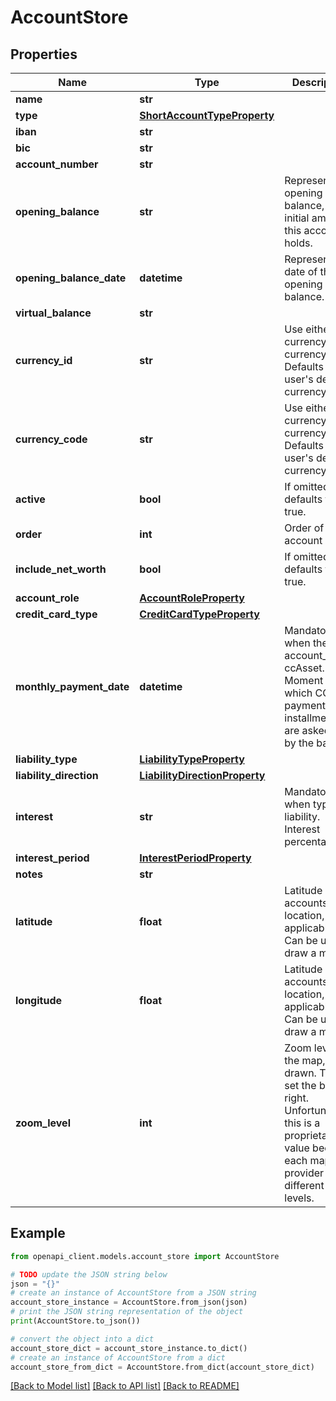 # AccountStore


## Properties

Name | Type | Description | Notes
------------ | ------------- | ------------- | -------------
**name** | **str** |  | 
**type** | [**ShortAccountTypeProperty**](ShortAccountTypeProperty.md) |  | 
**iban** | **str** |  | [optional] 
**bic** | **str** |  | [optional] 
**account_number** | **str** |  | [optional] 
**opening_balance** | **str** | Represents the opening balance, the initial amount this account holds. | [optional] 
**opening_balance_date** | **datetime** | Represents the date of the opening balance. | [optional] 
**virtual_balance** | **str** |  | [optional] 
**currency_id** | **str** | Use either currency_id or currency_code. Defaults to the user&#39;s default currency. | [optional] 
**currency_code** | **str** | Use either currency_id or currency_code. Defaults to the user&#39;s default currency. | [optional] 
**active** | **bool** | If omitted, defaults to true. | [optional] [default to True]
**order** | **int** | Order of the account | [optional] 
**include_net_worth** | **bool** | If omitted, defaults to true. | [optional] [default to True]
**account_role** | [**AccountRoleProperty**](AccountRoleProperty.md) |  | [optional] 
**credit_card_type** | [**CreditCardTypeProperty**](CreditCardTypeProperty.md) |  | [optional] 
**monthly_payment_date** | **datetime** | Mandatory when the account_role is ccAsset. Moment at which CC payment installments are asked for by the bank. | [optional] 
**liability_type** | [**LiabilityTypeProperty**](LiabilityTypeProperty.md) |  | [optional] 
**liability_direction** | [**LiabilityDirectionProperty**](LiabilityDirectionProperty.md) |  | [optional] 
**interest** | **str** | Mandatory when type is liability. Interest percentage. | [optional] [default to '0']
**interest_period** | [**InterestPeriodProperty**](InterestPeriodProperty.md) |  | [optional] 
**notes** | **str** |  | [optional] 
**latitude** | **float** | Latitude of the accounts&#39;s location, if applicable. Can be used to draw a map. | [optional] 
**longitude** | **float** | Latitude of the accounts&#39;s location, if applicable. Can be used to draw a map. | [optional] 
**zoom_level** | **int** | Zoom level for the map, if drawn. This to set the box right. Unfortunately this is a proprietary value because each map provider has different zoom levels. | [optional] 

## Example

```python
from openapi_client.models.account_store import AccountStore

# TODO update the JSON string below
json = "{}"
# create an instance of AccountStore from a JSON string
account_store_instance = AccountStore.from_json(json)
# print the JSON string representation of the object
print(AccountStore.to_json())

# convert the object into a dict
account_store_dict = account_store_instance.to_dict()
# create an instance of AccountStore from a dict
account_store_from_dict = AccountStore.from_dict(account_store_dict)
```
[[Back to Model list]](../README.md#documentation-for-models) [[Back to API list]](../README.md#documentation-for-api-endpoints) [[Back to README]](../README.md)



